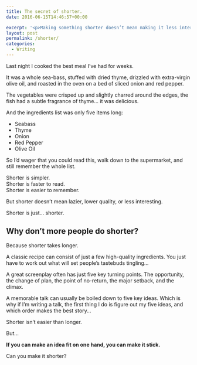 ```yaml
---
title: The secret of shorter.
date: 2016-06-15T14:46:57+00:00

excerpt: '<p>Making something shorter doesn’t mean making it less interesting or less sexy.</p>'
layout: post
permalink: /shorter/
categories:
  - Writing
---
```

<p>Last night I cooked the best meal I’ve had for weeks.</p>
<p>It was a whole sea-bass, stuffed with dried thyme, drizzled with extra-virgin olive oil, and roasted in the oven on a bed of sliced onion and red pepper.</p>
<p>The vegetables were crisped up and slightly charred around the edges, the fish had a subtle fragrance of thyme... it was delicious.</p>
<p>And the ingredients list was only five items long:</p>
<ul>
<li>Seabass</li>
<li>Thyme</li>
<li>Onion</li>
<li>Red Pepper</li>
<li>Olive Oil</li>
</ul>
<p>So I’d wager that you could read this, walk down to the supermarket, and still remember the whole list.</p>
<p>Shorter is simpler.<br>Shorter is faster to read.<br>Shorter is easier to remember.</p>
<p>But shorter doesn’t mean lazier, lower quality, or less interesting.</p>
<p>Shorter is just… shorter.</p>
<h2 id="why-don-t-more-people-do-shorter-">Why don’t more people do shorter?</h2>
<p>Because shorter takes longer.</p>
<p>A classic recipe can consist of just a few high-quality ingredients. You just have to work out what will set people’s tastebuds tingling…</p>
<p>A great screenplay often has just five key turning points. The opportunity, the change of plan, the point of no-return, the major setback, and the climax. </p>
<p>A memorable talk can usually be boiled down to five key ideas. Which is why if I’m writing a talk, the first thing I do is figure out my five ideas, and which order makes the best story…</p>
<p>Shorter isn’t easier than longer.</p>
<p>But… </p>
<p><strong>If you can make an idea fit on one hand, you can make it stick.</strong></p>
<p>Can you make it shorter?</p>
